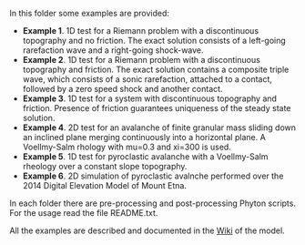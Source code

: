 In this folder some examples are provided:

- **Example 1**. 1D test for a Riemann problem with a discontinuous topography and no friction. The exact solution consists of a left-going rarefaction wave and a right-going shock-wave. 
- **Example 2**. 1D test for a Riemann problem with a discontinuous topography and friction. The exact solution contains a composite triple wave, which consists of a sonic rarefaction, attached to a contact, followed by a zero speed shock and another contact.
- **Example 3**. 1D test for a system with discontinuous topography and friction. Presence of friction guarantees uniqueness of the steady state solution. 
- **Example 4**. 2D test for an avalanche of finite granular mass sliding down an inclined plane merging continuously into a horizontal plane. A Voellmy-Salm rhology with mu=0.3 and xi=300 is used.
- **Example 5**. 1D test for pyroclastic avalanche with a Voellmy-Salm rheology over a constant slope topography. 
- **Example 6**. 2D simulation of pyroclastic avalnche performed over the 2014 Digital Elevation Model of Mount Etna.

In each folder there are pre-processing and post-processing Phyton scripts. For the usage read the file README.txt.

All the examples are described and documented in the [Wiki](https://github.com/demichie/IMEX_SfloW2D/wiki) of the model.
